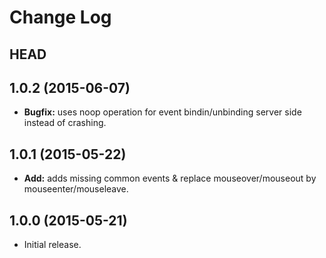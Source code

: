 # Change Log

## HEAD

## 1.0.2 (2015-06-07)

  * **Bugfix:** uses noop operation for event bindin/unbinding server side instead of crashing.

## 1.0.1 (2015-05-22)

   * **Add:** adds missing common events & replace mouseover/mouseout by mouseenter/mouseleave.

## 1.0.0 (2015-05-21)

  * Initial release.
